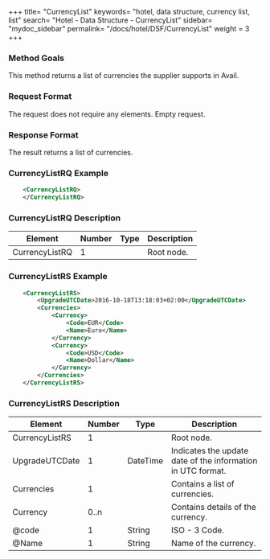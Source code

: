 +++
title= "CurrencyList"
keywords= "hotel, data structure, currency list, list"
search= "Hotel - Data Structure - CurrencyList"
sidebar= "mydoc_sidebar"
permalink= "/docs/hotel/DSF/CurrencyList"
weight = 3
+++



### Method Goals


This method returns a list of currencies the supplier supports in Avail.



### Request Format


The request does not require any elements. Empty request.



### Response Format


The result returns a list of currencies.


### CurrencyListRQ Example


~~~xml
    <CurrencyListRQ>
    </CurrencyListRQ>
~~~


### CurrencyListRQ Description



| **Element**			| **Number**	| **Type**	| **Description**			|
| ----------------------------- | ------------- | ------------- | ------------------------------------- |
| CurrencyListRQ			| 1          	|		| Root node.				|




### CurrencyListRS Example


~~~xml
    <CurrencyListRS>
        <UpgradeUTCDate>2016-10-18T13:18:03+02:00</UpgradeUTCDate>
        <Currencies>
            <Currency>
                <Code>EUR</Code>
                <Name>Euro</Name>
            </Currency>
            <Currency>
                <Code>USD</Code>
                <Name>Dollar</Name>
            </Currency>
        </Currencies>
    </CurrencyListRS>
~~~


### CurrencyListRS Description



| **Element**			| **Number**	| **Type**	| **Description**			|
| ----------------------------- | ------------- | ------------- | ------------------------------------- |
| CurrencyListRS		| 1          	|		| Root node.       			|
| UpgradeUTCDate		| 1       	|	DateTime	| Indicates the update date of the information in UTC format.	|
| Currencies 			| 1           	|		| Contains a list of currencies.	|
| Currency   			| 0..n       	|		| Contains details of the currency.	|
| @code 			| 1    		| String	| ISO - 3 Code.    				|
| @Name 			| 1    		| String	| Name of the currency.			|



